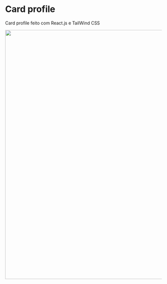 # Card profile

Card profile feito com React.js e TailWind CSS


<div alignt='center'>
  <img src='![MACBOOK AIR PROFILE CARD](https://github.com/user-attachments/assets/a59e20a0-cee9-4ccc-ad87-bba21c53f10a)
' width='800px height='800px'>
</div>
